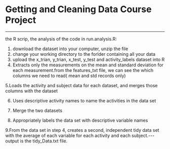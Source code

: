 # Getting and Cleaning Data Course Project
---


the R scrip, the analysis of the code in run.analysis.R:
1. download the dataset into your computer, unzip the file
2. change your working directory to the forlder containing all your data
3. upload the x_trian, y_trian, x_test, y_test and activity_labels dataset into R
4. Extracts only the measurements on the mean and standard deviation for each measurement.from the features_txt file, we can see the which columns we need to read( mean and std records only) 

5.Loads the activity and subject data for each dataset, and merges those columns with the dataset

6. Uses descriptive activity names to name the activities in the data set

7. Merge the two datasets 

8. Appropriately labels the data set with descriptive variable names 

9.From the data set in step 4, creates a second, independent tidy data set with the average of each variable for each activity and each subject.---output is the tidy_Data.txt file.






